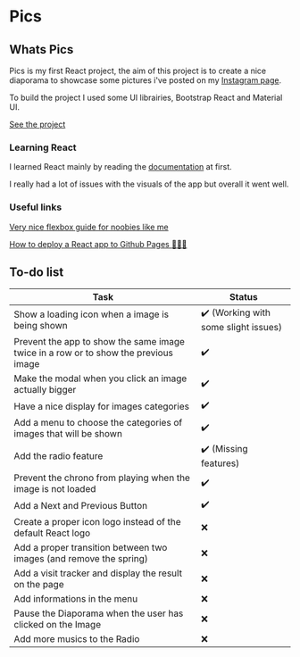 # Pics

## Whats Pics

Pics is my first React project, the aim of this project is to create a nice diaporama to showcase some pictures i've posted on my [Instagram page](https://www.instagram.com/rboypics/).

To build the project I used some UI librairies, Bootstrap React and Material UI.

[See the project](https://yoansj.github.io/pics/)

### Learning React

I learned React mainly by reading the [documentation](https://reactjs.org/docs/getting-started.html) at first.

I really had a lot of issues with the visuals of the app but overall it went well.

### Useful links

[Very nice flexbox guide for noobies like me](https://css-tricks.com/snippets/css/a-guide-to-flexbox/)

[How to deploy a React app to Github Pages :gem::gem::gem:](https://github.com/gitname/react-gh-pages)

## To-do list

Task | Status
---  | ---   |
Show a loading icon when a image is being shown | :heavy_check_mark: (Working with some slight issues)
Prevent the app to show the same image twice in a row or to show the previous image | :heavy_check_mark:
Make the modal when you click an image actually bigger | :heavy_check_mark:
Have a nice display for images categories | :heavy_check_mark:
Add a menu to choose the categories of images that will be shown | :heavy_check_mark:
Add the radio feature | :heavy_check_mark: (Missing features)
Prevent the chrono from playing when the image is not loaded | :heavy_check_mark:
Add a Next and Previous Button | :heavy_check_mark:
Create a proper icon logo instead of the default React logo | :x:
Add a proper transition between two images (and remove the spring) | :x:
Add a visit tracker and display the result on the page | :x:
Add informations in the menu | :x:
Pause the Diaporama when the user has clicked on the Image | :x:
Add more musics to the Radio | :x:
